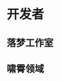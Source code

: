 # 开发者

## 落梦工作室

<!-- 包含 markdown 文件 可以像这样在一个 markdown 文件中包含另一个 markdown 文件，甚至是内嵌的。-->
<!--@include: ./落梦工作室/我梦/我梦.md-->
<!--@include: ./落梦工作室/诺诺/诺诺.md-->
<!--@include: ./落梦工作室/肥猫/肥猫.md-->
<!--@include: ./落梦工作室/尘星/尘星.md-->
<!--@include: ./落梦工作室/鸭籽/鸭籽.md-->
<!--@include: ./落梦工作室/冰影狼/冰影狼.md-->

## 啸霄领域

<!-- 包含 markdown 文件 可以像这样在一个 markdown 文件中包含另一个 markdown 文件，甚至是内嵌的。-->
<!--@include: ./啸霄领域/霄杨/霄杨.md-->
<!--@include: ./啸霄领域/MewingBoot58565/MewingBoot58565.md-->
<!--@include: ./啸霄领域/W0DNMD/W0DNMD.md-->
<!--@include: ./啸霄领域/ebwnqm/ebwnqm.md-->
<!--@include: ./啸霄领域/shi/shi.md-->
